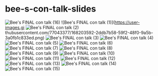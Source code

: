# bee-s-con-talk-slides
![Bee's FINAL con talk (16)](https://user-images.githubusercontent.com/77043377/168203567-de60a91d-9f40-4d3d-a76c-d9fce10f9e6b.png)
![Bee's FINAL con talk (1)](https://user-images.gi
![Bee's FINAL con talk (2)](https://user-images.githubusercontent.com/77043377/168203599-c33be1c6-9bc7-4cb7-9147-fe262d5f87ee.png)
thubusercontent.com/77043377/168203592-2ddb7b58-59f2-48f0-9a5b-3a0fb1c833ed.png)
![Bee's FINAL con talk (3)](https://user-images.githubusercontent.com/77043377/168203617-bdc34638-be5e-4cc5-a9f7-572fa57e2788.png)
![Bee's FINAL con talk (4)](https://user-images.githubusercontent.com/77043377/168203622-84a4a1e9-c26c-4992-bb64-3870a9dac71a.png)
![Bee's FINAL con talk (5)](https://user-images.githubusercontent.com/77043377/168203631-4b96647a-b41b-4e98-b1df-2f46a228a118.png)
![Bee's FINAL con talk (6)](https://user-images.githubusercontent.com/77043377/168203643-984892f2-6f93-4a6b-9705-adc6ded3c66e.png)
![Bee's FINAL con talk (7)](https://user-images.githubusercontent.com/77043377/168203653-0b4dfbdd-cab1-4718-b3f3-569e5ffc6c38.png)
![Bee's FINAL con talk (8)](https://user-images.githubusercontent.com/77043377/168203661-f64b1ec5-6179-4b4f-8e37-04cdae26432b.png)
![Bee's FINAL con talk (9)](https://user-images.githubusercontent.com/77043377/168203666-2f801195-d013-4141-bc41-219fb93ab170.png)
![Bee's FINAL con talk (10)](https://user-images.githubusercontent.com/77043377/168203673-01ee9488-6f81-4dc1-a72d-3273be667c4c.png)
![Bee's FINAL con talk (11)](https://user-images.githubusercontent.com/77043377/168203741-e9ca6a85-c271-435d-b42b-3b45b856c36a.png)
![Bee's FINAL con talk (12)](https://user-images.githubusercontent.com/77043377/168203758-d03ec8bf-5511-4696-96fb-ef4cc9a23477.png)
![Bee's FINAL con talk (13)](https://user-images.githubusercontent.com/77043377/168203770-7e2d2640-9473-4741-a422-3804a30c1479.png)
![Bee's FINAL con talk (14)](https://user-images.githubusercontent.com/77043377/168203778-2af0efe5-53d7-4d65-b450-ae33b9c79023.png)
![Bee's FINAL con talk (15)](https://user-images.githubusercontent.com/77043377/168203789-8304736f-c459-4f1b-a72c-768ca781ec65.png)


